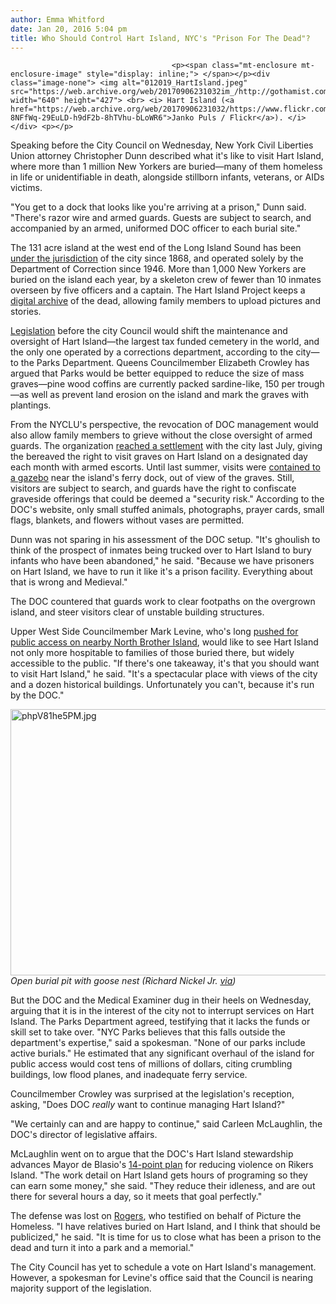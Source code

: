 ```yaml
---
author: Emma Whitford
date: Jan 20, 2016 5:04 pm
title: Who Should Control Hart Island, NYC's "Prison For The Dead"?
---
```


	
										<p><span class="mt-enclosure mt-enclosure-image" style="display: inline;"> </span></p><div class="image-none"> <img alt="012019_HartIsland.jpeg" src="https://web.archive.org/web/20170906231032im_/http://gothamist.com/attachments/nyc_ewhitford/012019_HartIsland.jpeg" width="640" height="427"> <br> <i> Hart Island (<a href="https://web.archive.org/web/20170906231032/https://www.flickr.com/photos/jankor/5122715812/in/photolist-8NFfWq-29EuLD-h9dF2b-8hTVhu-bLoWR6">Janko Puls / Flickr</a>). </i></div> <p></p>

<p>Speaking before the City Council on Wednesday, New York Civil Liberties Union attorney Christopher Dunn described what it&apos;s like to visit Hart Island, where more than 1 million New Yorkers are buried&#x2014;many of them homeless in life or unidentifiable in death, alongside stillborn infants, veterans, or AIDs victims. </p>

<p>&quot;You get to a dock that looks like you&apos;re arriving at a prison,&quot; Dunn said. &quot;There&apos;s razor wire and armed guards. Guests are subject to search, and accompanied by an armed, uniformed DOC officer to each burial site.&quot;</p>

<p>The 131 acre island at the west end of the Long Island Sound has been <a href="https://web.archive.org/web/20170906231032/http://www.correctionhistory.org/html/chronicl/nycdoc/html/hart.html">under the jurisdiction</a> of the city since 1868, and operated solely by the Department of Correction since 1946. More than 1,000 New Yorkers are buried on the island each year, by a skeleton crew of fewer than 10 inmates overseen by five officers and a captain. The Hart Island Project keeps a <a href="https://web.archive.org/web/20170906231032/https://www.hartisland.net/">digital archive</a> of the dead, allowing family members to upload pictures and stories. </p>

<p><a href="https://web.archive.org/web/20170906231032/http://legistar.council.nyc.gov/MeetingDetail.aspx?ID=455416&amp;GUID=76F28C62-9A3B-4332-AC75-E1002F1D4F30&amp;Options=info&amp;Search">Legislation</a> before the city Council would shift the maintenance and oversight of Hart Island&#x2014;the largest tax funded cemetery in the world, and the only one operated by a corrections department, according to the city&#x2014;to the Parks Department. Queens Councilmember Elizabeth Crowley has argued that Parks would be better equipped to reduce the size of mass graves&#x2014;pine wood coffins are currently packed sardine-like, 150 per trough&#x2014;as well as prevent land erosion on the island and mark the graves with plantings. </p>

<p>From the NYCLU&apos;s perspective, the revocation of DOC management would also allow family members to grieve without the close oversight of armed guards. The organization <a href="https://web.archive.org/web/20170906231032/http://www.amny.com/news/nyc-s-hart-island-grave-sites-will-be-opened-to-family-members-under-settlement-1.10620923">reached a settlement</a> with the city last July, giving the bereaved the right to visit graves on Hart Island on a designated day each month with armed escorts. Until last summer, visits were <a href="https://web.archive.org/web/20170906231032/http://www.theguardian.com/us-news/2015/jun/03/hart-island-new-york-city-mass-burial-graves">contained to a gazebo</a> near the island&apos;s ferry dock, out of view of the graves. Still, visitors are subject to search, and guards have the right to confiscate graveside offerings that could be deemed a &quot;security risk.&quot; According to the DOC&apos;s website, only small stuffed animals, photographs, prayer cards, small flags, blankets, and flowers without vases are permitted. </p>

<p>Dunn was not sparing in his assessment of the DOC setup. &quot;It&apos;s ghoulish to think of the prospect of inmates being trucked over to Hart Island to bury infants who have been abandoned,&quot; he said. &quot;Because we have prisoners on Hart Island, we have to run it like it&apos;s a prison facility. Everything about that is wrong and Medieval.&quot; </p>

<p>The DOC countered that guards work to clear footpaths on the overgrown island, and steer visitors clear of unstable building structures. </p>

<p>Upper West Side Councilmember Mark Levine, who&apos;s long <a href="https://web.archive.org/web/20170906231032/http://gothamist.com/2015/10/28/north_brother_island_dream.php">pushed for public access on nearby North Brother Island</a>, would like to see Hart Island not only more hospitable to families of those buried there, but widely accessible to the public. &quot;If there&apos;s one takeaway, it&apos;s that you should want to visit Hart Island,&quot; he said. &quot;It&apos;s a spectacular place with views of the city and a dozen historical buildings. Unfortunately you can&apos;t, because it&apos;s run by the DOC.&quot;</p>

<p><span class="mt-enclosure mt-enclosure-image" style="display: inline;"> </span></p><div class="image-none"> <img alt="phpV81he5PM.jpg" src="https://web.archive.org/web/20170906231032im_/http://gothamist.com/attachments/nyc_ewhitford/phpV81he5PM.jpg" width="640" height="426"> <br> <i>Open burial pit with goose nest (Richard Nickel Jr. <a href="https://web.archive.org/web/20170906231032/http://gothamist.com/2008/09/02/going_to_the_heart_of_hart_island.php#photo-10">via</a>)</i></div> <p></p>

<p>But the DOC and the Medical Examiner dug in their heels on Wednesday, arguing that it is in the interest of the city not to interrupt services on Hart Island. The Parks Department agreed, testifying that it lacks the funds or skill set to take over. &quot;NYC Parks believes that this falls outside the department&apos;s expertise,&quot; said a spokesman. &quot;None of our parks include active burials.&quot; He estimated that any significant overhaul of the island for public access would cost tens of millions of dollars, citing crumbling buildings, low flood planes, and inadequate ferry service.  </p>

<p>Councilmember Crowley was surprised at the legislation&apos;s reception, asking, &quot;Does DOC <em>really</em> want to continue managing Hart Island?&quot;</p>

<p>&quot;We certainly can and are happy to continue,&quot; said Carleen McLaughlin, the DOC&apos;s director of legislative affairs. </p>

<p>McLaughlin went on to argue that the DOC&apos;s Hart Island stewardship advances Mayor de Blasio&apos;s <a href="https://web.archive.org/web/20170906231032/http://gothamist.com/2015/03/13/de_blasio_wants_to_reduce_violence.php">14-point plan</a> for reducing violence on Rikers Island. &quot;The work detail on Hart Island gets hours of programing so they can earn some money,&quot; she said. &quot;They reduce their idleness, and are out there for several hours a day, so it meets that goal perfectly.&quot; </p>

<p>The defense was lost on <a href="https://web.archive.org/web/20170906231032/http://picturethehomeless.org/profile/rogers/">Rogers</a>, who testified on behalf of Picture the Homeless. &quot;I have relatives buried on Hart Island, and I think that should be publicized,&quot; he said. &quot;It is time for us to close what has been a prison to the dead and turn it into a park and a memorial.&quot; </p>

<p>The City Council has yet to schedule a vote on Hart Island&apos;s management. However, a spokesman for Levine&apos;s office said that the Council is nearing majority support of the legislation. </p>					
										
									
				